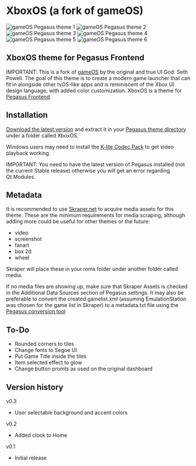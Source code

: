 # XboxOS (a fork of gameOS)

![gameOS Pegasus theme 1](https://i.imgur.com/Cb31gtf.png)
![gameOS Pegasus theme 2](https://i.imgur.com/19DZEJ1.jpg)
![gameOS Pegasus theme 3](https://i.imgur.com/x5ATDSx.png)
![gameOS Pegasus theme 4](https://i.imgur.com/KLz2mUE.png)
![gameOS Pegasus theme 5](https://i.imgur.com/pRa3o3I.png)
![gameOS Pegasus theme 6](https://news.xbox.com/en-us/wp-content/uploads/sites/2/2020/08/Xbox-Visual-Refesh-Style-Guide.jpg?w=1200)


## XboxOS theme for Pegasus Frontend

IMPORTANT: This is a fork of [gameOS](https://github.com/PlayingKarrde/gameOS/releases/latest) by the original and true UI God: Seth Powell. The goal of this theme is to create a modern game launcher that can fit in alongside other tvOS-like apps and is reminiscent of the Xbox UI design language, with added color customization. XboxOS is a theme for [Pegasus Frontend](http://pegasus-frontend.org/).

## Installation

[Download the latest version](https://github.com/alfredolvera/XboxOS/releases/latest) and extract it in your [Pegasus theme directory](http://pegasus-frontend.org/docs/user-guide/installing-themes/) under a folder called XboxOS.

Windows users may need to install the [K-lite Codec Pack](https://www.codecguide.com/download_kl.htm) to get video playback working.

IMPORTANT: You need to have the latest version of Pegasus installed (not the current Stable release) otherwise you will get an error regarding Qt.Modules.

## Metadata

It is recommended to use [Skraper.net](http://www.skraper.net/) to acquire media assets for this theme. These are the minimum requirements for media scraping, although adding more could be useful for other themes or the future:

- video
- screenshot
- fanart
- box 2d
- wheel

Skraper will place these in your roms folder under another folder called media.

If no media files are showing up, make sure that Skraper Assets is checked in the Additional Data Sources section of Pegasus settings. It may also be preferable to convert the created gamelist.xml (assuming EmulationStation was chosen for the game list in Skraper) to a metadata.txt file using the [Pegasus conversion tool](http://pegasus-frontend.org/tools/convert/)

## To-Do

- Rounded corners to tiles
- Change fonts to Segoe UI
- Put Game Title inside the tiles
- Item selected effect to glow
- Change button promts as used on the original dashboard

## Version history
v0.3
- User selectable background and accent colors

v0.2
- Added clock to Home

v0.1
- Initial release
